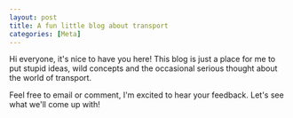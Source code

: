 ```yaml
---
layout: post
title: A fun little blog about transport
categories: [Meta]
---
```


Hi everyone, it's nice to have you here! This blog is just a place for me to put stupid ideas, wild concepts and the occasional serious thought about the world of transport. 

Feel free to email or comment, I'm excited to hear your feedback.
Let's see what we'll come up with!